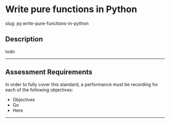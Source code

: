 # Write pure functions in Python

slug: py.write-pure-functions-in-python

## Description
todo

---
## Assessment Requirements
In order to fully cover this standard, a performance must be recording for each of the following objectives:

- Objectives
- Go
- Here


---
